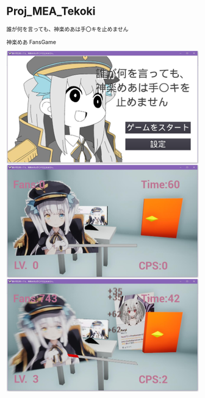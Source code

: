 # Proj_MEA_Tekoki
誰が何を言っても、神楽めあは手〇キを止めません

神楽めあ FansGame

![image](https://github.com/HalfMAI/Proj_MEA_Tekoki/blob/master/SS01.jpg)
![image](https://github.com/HalfMAI/Proj_MEA_Tekoki/blob/master/SS02.jpg)
![image](https://github.com/HalfMAI/Proj_MEA_Tekoki/blob/master/SS03.jpg)
